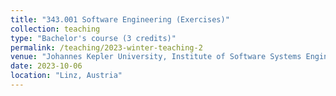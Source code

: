 ```yaml
---
title: "343.001	Software Engineering (Exercises)"
collection: teaching
type: "Bachelor's course (3 credits)"
permalink: /teaching/2023-winter-teaching-2
venue: "Johannes Kepler University, Institute of Software Systems Engineering"
date: 2023-10-06
location: "Linz, Austria"
---
```


